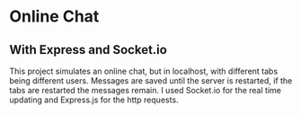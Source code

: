 # Online Chat
## With Express and Socket.io

This project simulates an online chat, but in localhost, with different tabs being different users. 
Messages are saved until the server is restarted, if the tabs are restarted the messages remain.
I used Socket.io for the real time updating and Express.js for the http requests.